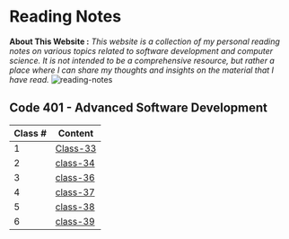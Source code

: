 # Reading Notes

**About This Website :**
*This website is a collection of my personal reading notes on various topics related to software development and computer science. It is not intended to be a comprehensive resource, but rather a place where I can share my thoughts and insights on the material that I have read.*
![reading-notes](https://m.media-amazon.com/images/I/61936RmysdL.png)

## **Code 401 - Advanced Software Development**

| Class # | Content |
| ------- | ----- |
| 1 |  [Class-33](./class-33.md) |
| 2 | [class-34](./class-34.md)  |
| 3 | [class-36](./class-36.md)  |
| 4 | [class-37](./class-37.md)  |
| 5 | [class-38](./class-38.md)  |
| 6 | [class-39](./class-39.md)  |
